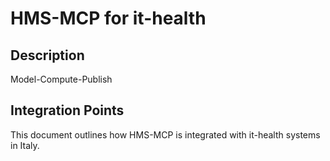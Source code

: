 # HMS-MCP for it-health

## Description

Model-Compute-Publish

## Integration Points

This document outlines how HMS-MCP is integrated with it-health systems in Italy.
